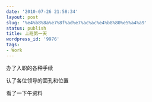 ```yaml
---
date: '2010-07-26 21:58:34'
layout: post
slug: '%e4%b8%8a%e7%8f%ad%e7%ac%ac%e4%b8%80%e5%a4%a9'
status: publish
title: 上班第一天
wordpress_id: '9976'
tags:
- Work
---
```


办了入职的各种手续

  


认了各位领导的面孔和位置

  


看了一下午资料
